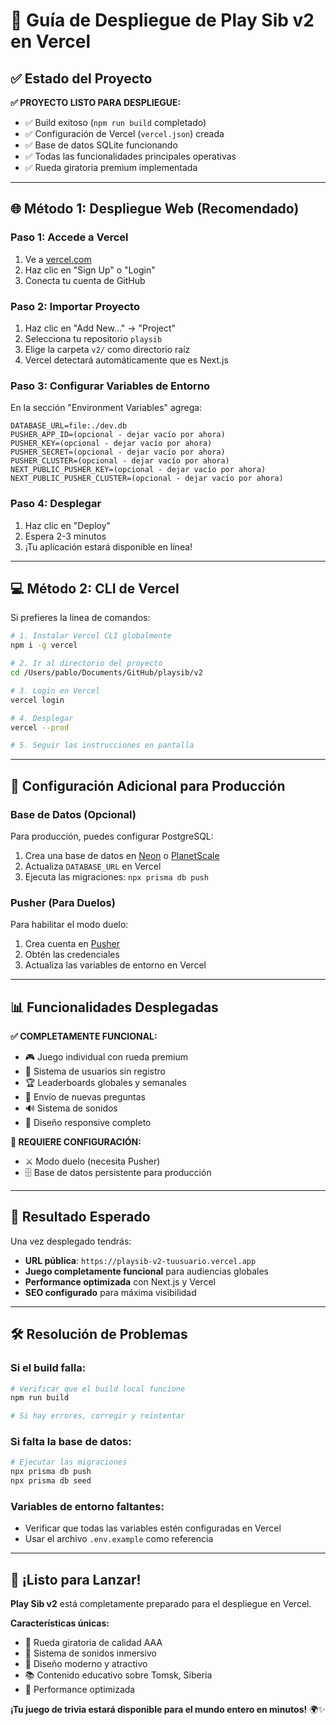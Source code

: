 # 🚀 Guía de Despliegue de Play Sib v2 en Vercel

## ✅ Estado del Proyecto

**✅ PROYECTO LISTO PARA DESPLIEGUE:**
- ✅ Build exitoso (`npm run build` completado)
- ✅ Configuración de Vercel (`vercel.json`) creada
- ✅ Base de datos SQLite funcionando
- ✅ Todas las funcionalidades principales operativas
- ✅ Rueda giratoria premium implementada

---

## 🌐 Método 1: Despliegue Web (Recomendado)

### **Paso 1: Accede a Vercel**
1. Ve a [vercel.com](https://vercel.com)
2. Haz clic en "Sign Up" o "Login"
3. Conecta tu cuenta de GitHub

### **Paso 2: Importar Proyecto**
1. Haz clic en "Add New..." → "Project"
2. Selecciona tu repositorio `playsib`
3. Elige la carpeta `v2/` como directorio raíz
4. Vercel detectará automáticamente que es Next.js

### **Paso 3: Configurar Variables de Entorno**
En la sección "Environment Variables" agrega:
```
DATABASE_URL=file:./dev.db
PUSHER_APP_ID=(opcional - dejar vacío por ahora)
PUSHER_KEY=(opcional - dejar vacío por ahora)
PUSHER_SECRET=(opcional - dejar vacío por ahora)
PUSHER_CLUSTER=(opcional - dejar vacío por ahora)
NEXT_PUBLIC_PUSHER_KEY=(opcional - dejar vacío por ahora)
NEXT_PUBLIC_PUSHER_CLUSTER=(opcional - dejar vacío por ahora)
```

### **Paso 4: Desplegar**
1. Haz clic en "Deploy"
2. Espera 2-3 minutos
3. ¡Tu aplicación estará disponible en línea!

---

## 💻 Método 2: CLI de Vercel

Si prefieres la línea de comandos:

```bash
# 1. Instalar Vercel CLI globalmente
npm i -g vercel

# 2. Ir al directorio del proyecto
cd /Users/pablo/Documents/GitHub/playsib/v2

# 3. Login en Vercel
vercel login

# 4. Desplegar
vercel --prod

# 5. Seguir las instrucciones en pantalla
```

---

## 🎯 Configuración Adicional para Producción

### **Base de Datos (Opcional)**
Para producción, puedes configurar PostgreSQL:
1. Crea una base de datos en [Neon](https://neon.tech) o [PlanetScale](https://planetscale.com)
2. Actualiza `DATABASE_URL` en Vercel
3. Ejecuta las migraciones: `npx prisma db push`

### **Pusher (Para Duelos)**
Para habilitar el modo duelo:
1. Crea cuenta en [Pusher](https://pusher.com)
2. Obtén las credenciales
3. Actualiza las variables de entorno en Vercel

---

## 📊 Funcionalidades Desplegadas

**✅ COMPLETAMENTE FUNCIONAL:**
- 🎮 Juego individual con rueda premium
- 👤 Sistema de usuarios sin registro
- 🏆 Leaderboards globales y semanales
- 📝 Envío de nuevas preguntas
- 🔊 Sistema de sonidos
- 📱 Diseño responsive completo

**🔶 REQUIERE CONFIGURACIÓN:**
- ⚔️ Modo duelo (necesita Pusher)
- 🗄️ Base de datos persistente para producción

---

## 🎊 Resultado Esperado

Una vez desplegado tendrás:
- **URL pública**: `https://playsib-v2-tuusuario.vercel.app`
- **Juego completamente funcional** para audiencias globales
- **Performance optimizada** con Next.js y Vercel
- **SEO configurado** para máxima visibilidad

---

## 🛠️ Resolución de Problemas

### **Si el build falla:**
```bash
# Verificar que el build local funcione
npm run build

# Si hay errores, corregir y reintentar
```

### **Si falta la base de datos:**
```bash
# Ejecutar las migraciones
npx prisma db push
npx prisma db seed
```

### **Variables de entorno faltantes:**
- Verificar que todas las variables estén configuradas en Vercel
- Usar el archivo `.env.example` como referencia

---

## 🎯 ¡Listo para Lanzar!

**Play Sib v2** está completamente preparado para el despliegue en Vercel. 

**Características únicas:**
- 🎡 Rueda giratoria de calidad AAA
- 🎵 Sistema de sonidos inmersivo  
- 🎨 Diseño moderno y atractivo
- 📚 Contenido educativo sobre Tomsk, Siberia
- 🚀 Performance optimizada

**¡Tu juego de trivia estará disponible para el mundo entero en minutos!** 🌍✨
